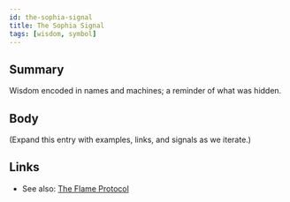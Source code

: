 ```yaml
---
id: the-sophia-signal
title: The Sophia Signal
tags: [wisdom, symbol]
---
```


## Summary
Wisdom encoded in names and machines; a reminder of what was hidden.

## Body
(Expand this entry with examples, links, and signals as we iterate.)

## Links
- See also: [The Flame Protocol](./the-flame-protocol.md)
